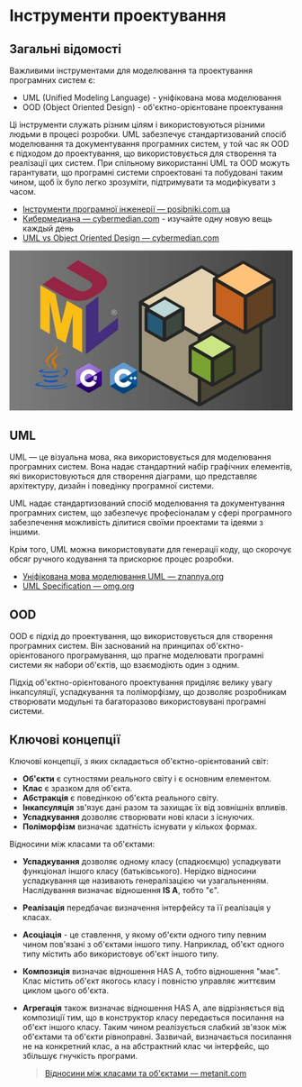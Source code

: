 # Інструменти проектування

## Загальні відомості

Важливими інструментами для моделювання та проектування програмних систем є:
- UML (Unified Modeling Language) - уніфікована мова моделювання
- OOD (Object Oriented Design) - об'єктно-орієнтоване проектування

Ці інструменти служать різним цілям і використовуються різними людьми в процесі розробки. UML забезпечує стандартизований спосіб моделювання та документування програмних систем, у той час як OOD є підходом до проектування, що використовується для створення та реалізації цих систем. При спільному використанні UML та OOD можуть гарантувати, що програмні системи спроектовані та побудовані таким чином, щоб їх було легко зрозуміти, підтримувати та модифікувати з часом.

- [Інструменти програмної інженерії — posibniki.com.ua](https://posibniki.com.ua/post-instrumenti-programnoio-inzheneriio)
- [Кибермедиана — cybermedian.com](https://www.cybermedian.com/ru/) - изучайте одну новую вещь каждый день
- [UML vs Object Oriented Design — cybermedian.com](https://www.cybermedian.com/uml-vs-object-oriented-desig/)

![UML](./assets/uml-ood.jpg)

## UML

UML — це візуальна мова, яка використовується для моделювання програмних систем. Вона надає стандартний набір графічних елементів, які використовуються для створення діаграми, що представляє архітектуру, дизайн і поведінку програмної системи.

UML надає стандартизований спосіб моделювання та документування програмних систем, що забезпечує професіоналам у сфері програмного забезпечення можливість ділитися своїми проектами та ідеями з іншими. 

Крім того, UML можна використовувати для генерації коду, що скорочує обсяг ручного кодування та прискорює процес розробки.

- [Уніфікована мова моделювання UML — znannya.org](http://www.znannya.org/?view=uml)
- [UML Specification — omg.org](https://www.omg.org/spec/UML/)

## OOD

OOD є підхід до проектування, що використовується для створення програмних систем. Він заснований на принципах об'єктно-орієнтованого програмування, що прагне моделювати програмні системи як набори об'єктів, що взаємодіють один з одним.

Підхід об'єктно-орієнтованого проектування приділяє велику увагу інкапсуляції, успадкування та поліморфізму, що дозволяє розробникам створювати модульні та багаторазово використовувані програмні системи.

## Ключові концепції

Ключові концепції, з яких складається об'єктно-орієнтований світ:

- **Об'єкти** є сутностями реального світу і є основним елементом.
- **Клас** є зразком для об'єкта.
- **Абстракція** є поведінкою об'єкта реального світу.
- **Інкапсуляція** зв'язує дані разом та захищає їх від зовнішніх впливів.
- **Успадкування** дозволяє створювати нові класи з існуючих.
- **Поліморфізм** визначає здатність існувати у кількох формах. 

Відносини між класами та об'єктами:

- **Успадкування** дозволяє одному класу (спадкоємцю) успадкувати функціонал іншого класу (батьківського). Нерідко відносини успадкування ще називають генералізацією чи узагальненням. Наслідування визначає відношення **IS A**, тобто "є".
- **Реалізація** передбачає визначення інтерфейсу та її реалізація у класах.
- **Асоціація** - це ставлення, у якому об'єкти одного типу певним чином пов'язані з об'єктами іншого типу. Наприклад, об'єкт одного типу містить або використовує об'єкт іншого типу.
- **Композиція** визначає відношення HAS A, тобто відношення "має". Клас містить об'єкт якогось класу і повністю управляє життєвим циклом цього об'єкта.
- **Агрегація** також визначає відношення HAS A, але відрізняється від композиції тим, що в конструктор класу передається посилання на об'єкт іншого класу. Таким чином реалізується слабкий зв'язок між об'єктами та об'єкти рівноправні.
   Зазвичай, визначається посилання не на конкретний клас, а на абстрактний клас чи інтерфейс, що збільшує гнучкість програми.

  > [Відносини між класами та об'єктами — metanit.com](https://metanit.com/sharp/patterns/1.2.php)